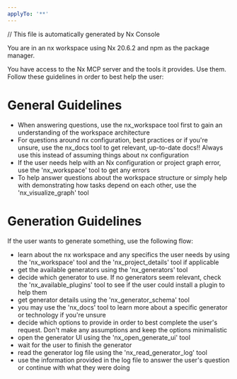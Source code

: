 ```yaml
---
applyTo: '**'
---
```


// This file is automatically generated by Nx Console

You are in an nx workspace using Nx 20.6.2 and npm as the package manager.

You have access to the Nx MCP server and the tools it provides. Use them. Follow these guidelines in order to best help the user:

# General Guidelines
- When answering questions, use the nx_workspace tool first to gain an understanding of the workspace architecture
- For questions around nx configuration, best practices or if you're unsure, use the nx_docs tool to get relevant, up-to-date docs!! Always use this instead of assuming things about nx configuration
- If the user needs help with an Nx configuration or project graph error, use the 'nx_workspace' tool to get any errors
- To help answer questions about the workspace structure or simply help with demonstrating how tasks depend on each other, use the 'nx_visualize_graph' tool

# Generation Guidelines
If the user wants to generate something, use the following flow:

- learn about the nx workspace and any specifics the user needs by using the 'nx_workspace' tool and the 'nx_project_details' tool if applicable
- get the available generators using the 'nx_generators' tool
- decide which generator to use. If no generators seem relevant, check the 'nx_available_plugins' tool to see if the user could install a plugin to help them
- get generator details using the 'nx_generator_schema' tool
- you may use the 'nx_docs' tool to learn more about a specific generator or technology if you're unsure
- decide which options to provide in order to best complete the user's request. Don't make any assumptions and keep the options minimalistic
- open the generator UI using the 'nx_open_generate_ui' tool
- wait for the user to finish the generator
- read the generator log file using the 'nx_read_generator_log' tool
- use the information provided in the log file to answer the user's question or continue with what they were doing



